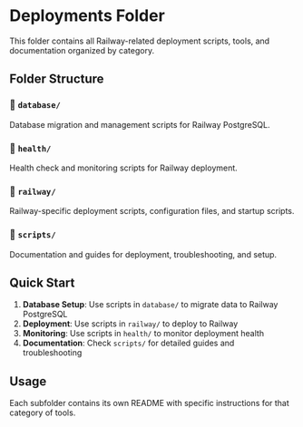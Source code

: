 # Deployments Folder

This folder contains all Railway-related deployment scripts, tools, and documentation organized by category.

## Folder Structure

### 📁 `database/`
Database migration and management scripts for Railway PostgreSQL.

### 📁 `health/`
Health check and monitoring scripts for Railway deployment.

### 📁 `railway/`
Railway-specific deployment scripts, configuration files, and startup scripts.

### 📁 `scripts/`
Documentation and guides for deployment, troubleshooting, and setup.

## Quick Start

1. **Database Setup**: Use scripts in `database/` to migrate data to Railway PostgreSQL
2. **Deployment**: Use scripts in `railway/` to deploy to Railway
3. **Monitoring**: Use scripts in `health/` to monitor deployment health
4. **Documentation**: Check `scripts/` for detailed guides and troubleshooting

## Usage

Each subfolder contains its own README with specific instructions for that category of tools. 